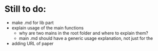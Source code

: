 # Still to do:
- make .md for lib part
- explain usage of the main functions
  - why are two mains in the root folder and where to explain them?
  - main .md should have a generic usage explanation, not just for the 
- adding URL of paper